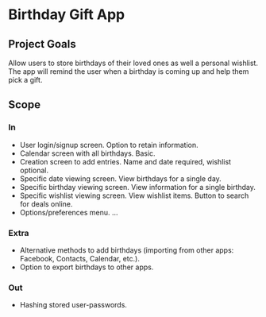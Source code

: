 # Birthday Gift App
## Project Goals
Allow users to store birthdays of their loved ones as well a personal wishlist. The app will remind the user when a birthday is coming up and help them pick a gift.

## Scope
### In
 * User login/signup screen. Option to retain information.
 * Calendar screen with all birthdays. Basic.
 * Creation screen to add entries. Name and date required, wishlist optional.
 * Specific date viewing screen. View birthdays for a single day.
 * Specific birthday viewing screen. View information for a single birthday.
 * Specific wishlist viewing screen. View wishlist items. Button to search for deals online.
 * Options/preferences menu. ...
 ### Extra
 * Alternative methods to add birthdays (importing from other apps: Facebook, Contacts, Calendar, etc.).
 * Option to export birthdays to other apps.
 ### Out
 * Hashing stored user-passwords.
